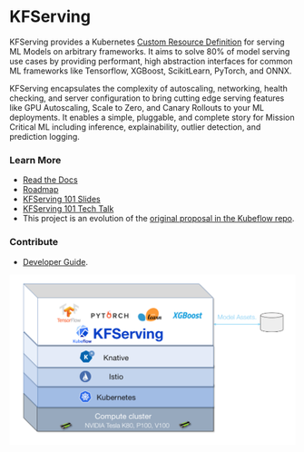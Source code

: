 # KFServing
KFServing provides a Kubernetes [Custom Resource Definition](https://kubernetes.io/docs/concepts/extend-kubernetes/api-extension/custom-resources/) for serving ML Models on arbitrary frameworks. It aims to solve 80% of model serving use cases by providing performant, high abstraction interfaces for common ML frameworks like Tensorflow, XGBoost, ScikitLearn, PyTorch, and ONNX. 

KFServing encapsulates the complexity of autoscaling, networking, health checking, and server configuration to bring cutting edge serving features like GPU Autoscaling, Scale to Zero, and Canary Rollouts to your ML deployments. It enables a simple, pluggable, and complete story for Mission Critical ML including inference, explainability, outlier detection, and prediction logging.

### Learn More
* [Read the Docs](/docs)
* [Roadmap](/ROADMAP.md)
* [KFServing 101 Slides](https://drive.google.com/file/d/16oqz6dhY5BR0u74pi9mDThU97Np__AFb/view)
* [KFServing 101 Tech Talk](https://www.youtube.com/watch?v=hGIvlFADMhU)
* This project is an evolution of the [original proposal in the Kubeflow repo](https://github.com/kubeflow/kubeflow/issues/2306). 

### Contribute
* [Developer Guide](/docs/DEVELOPER_GUIDE.md).

![KFServing](./docs/diagrams/kfserving.png)